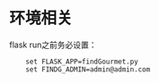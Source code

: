 # 环境相关

flask run之前务必设置：

```
    set FLASK_APP=findGourmet.py
    set FINDG_ADMIN=admin@admin.com

```